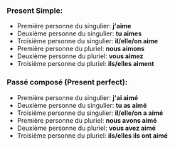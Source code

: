 ### Present Simple:
- Première personne du singulier: **j'aime**
- Deuxième personne du singulier: **tu aimes**
- Troisième personne du singulier: **il/elle/on aime**
- Première personne du pluriel: **nous aimons**
- Deuxième personne du pluriel: **vous aimez**
- Troisième personne du pluriel: **ils/elles aiment**

### Passé composé (Present perfect):
- Première personne du singulier: **j'ai aimé**
- Deuxième personne du singulier: **tu as aimé**
- Troisième personne du singulier: **il/elle/on a aimé**
- Première personne du pluriel: **nous avons aimé**
- Deuxième personne du pluriel: **vous avez aimé**
- Troisième personne du pluriel: **ils/elles ils ont aimé**
